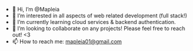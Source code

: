 - 👋 Hi, I’m @Mapleia
- 👀 I’m interested in all aspects of web related development (full stack!)
- 🌱 I’m currently learning cloud services & backend authentication.
- 💞️ I’m looking to collaborate on any projects! Please feel free to reach out! <3
- 📫 How to reach me: mapleia01@gmail.com

<!---
Mapleia/Mapleia is a ✨ special ✨ repository because its `README.md` (this file) appears on your GitHub profile.
You can click the Preview link to take a look at your changes.
--->
